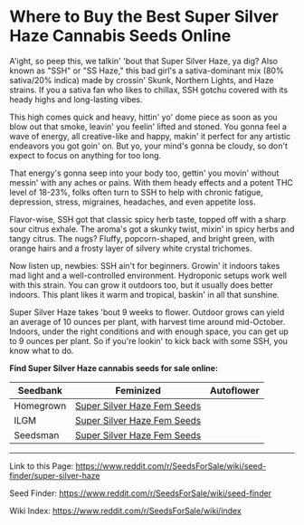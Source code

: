 # Where to Buy the Best Super Silver Haze Cannabis Seeds Online

A'ight, so peep this, we talkin' 'bout that Super Silver Haze, ya dig? Also known as "SSH" or "SS Haze," this bad girl's a sativa-dominant mix (80% sativa/20% indica) made by crossin' Skunk, Northern Lights, and Haze strains. If you a sativa fan who likes to chillax, SSH gotchu covered with its heady highs and long-lasting vibes.

This high comes quick and heavy, hittin' yo' dome piece as soon as you blow out that smoke, leavin' you feelin' lifted and stoned. You gonna feel a wave of energy, all creative-like and happy, makin' it perfect for any artistic endeavors you got goin' on. But yo, your mind's gonna be cloudy, so don't expect to focus on anything for too long.

That energy's gonna seep into your body too, gettin' you movin' without messin' with any aches or pains. With them heady effects and a potent THC level of 18-23%, folks often turn to SSH to help with chronic fatigue, depression, stress, migraines, headaches, and even appetite loss.

Flavor-wise, SSH got that classic spicy herb taste, topped off with a sharp sour citrus exhale. The aroma's got a skunky twist, mixin' in spicy herbs and tangy citrus. The nugs? Fluffy, popcorn-shaped, and bright green, with orange hairs and a frosty layer of silvery white crystal trichomes.

Now listen up, newbies: SSH ain't for beginners. Growin' it indoors takes mad light and a well-controlled environment. Hydroponic setups work well with this strain. You can grow it outdoors too, but it usually does better indoors. This plant likes it warm and tropical, baskin' in all that sunshine.

Super Silver Haze takes 'bout 9 weeks to flower. Outdoor grows can yield an average of 10 ounces per plant, with harvest time around mid-October. Indoors, under the right conditions and with enough space, you can get up to 9 ounces per plant. So if you're lookin' to kick back with some SSH, you know what to do.

**Find Super Silver Haze cannabis seeds for sale online:**

| Seedbank  | Feminized | Autoflower |
|-----------|-----------|------------|
| Homegrown | [Super Silver Haze Fem Seeds](https://homegrowncannabisco.com/products/super-silver-haze-feminized-marijuana-seeds?a_aid=sale) |  |
| ILGM      | [Super Silver Haze Fem Seeds](https://ilgm.com/products/super-silver-haze-feminized-seeds?aff=2191) |  |
| Seedsman  | [Super Silver Haze Fem Seeds](https://www.seedsman.com/super-silver-haze-feminised-seeds-greenhouse-seed-co?a_aid=56f632ea3916c) |  |

___

Link to this Page: https://www.reddit.com/r/SeedsForSale/wiki/seed-finder/super-silver-haze

Seed Finder: https://www.reddit.com/r/SeedsForSale/wiki/seed-finder

Wiki Index: https://www.reddit.com/r/SeedsForSale/wiki/index
